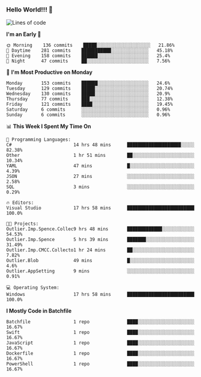 ### Hello World!!! 👋

<!--
**kekotek/kekotek** is a ✨ _special_ ✨ repository because its `README.md` (this file) appears on your GitHub profile.

Here are some ideas to get you started:

- 🔭 I’m currently working on ...
- 🌱 I’m currently learning ...
- 👯 I’m looking to collaborate on ...
- 🤔 I’m looking for help with ...
- 💬 Ask me about ...
- 📫 How to reach me: ...
- 😄 Pronouns: ...
- ⚡ Fun fact: ...
-->

<!--START_SECTION:waka-->
![Lines of code](https://img.shields.io/badge/From%20Hello%20World%20I%27ve%20Written-18753%20lines%20of%20code-blue)

**I'm an Early 🐤** 

```text
🌞 Morning    136 commits    █████░░░░░░░░░░░░░░░░░░░░   21.86% 
🌆 Daytime    281 commits    ███████████░░░░░░░░░░░░░░   45.18% 
🌃 Evening    158 commits    ██████░░░░░░░░░░░░░░░░░░░   25.4% 
🌙 Night      47 commits     ██░░░░░░░░░░░░░░░░░░░░░░░   7.56%

```
📅 **I'm Most Productive on Monday** 

```text
Monday       153 commits    ██████░░░░░░░░░░░░░░░░░░░   24.6% 
Tuesday      129 commits    █████░░░░░░░░░░░░░░░░░░░░   20.74% 
Wednesday    130 commits    █████░░░░░░░░░░░░░░░░░░░░   20.9% 
Thursday     77 commits     ███░░░░░░░░░░░░░░░░░░░░░░   12.38% 
Friday       121 commits    ████░░░░░░░░░░░░░░░░░░░░░   19.45% 
Saturday     6 commits      ░░░░░░░░░░░░░░░░░░░░░░░░░   0.96% 
Sunday       6 commits      ░░░░░░░░░░░░░░░░░░░░░░░░░   0.96%

```


📊 **This Week I Spent My Time On** 

```text
💬 Programming Languages: 
C#                       14 hrs 48 mins      ████████████████████░░░░░   82.38% 
Other                    1 hr 51 mins        ██░░░░░░░░░░░░░░░░░░░░░░░   10.34% 
YAML                     47 mins             █░░░░░░░░░░░░░░░░░░░░░░░░   4.39% 
JSON                     27 mins             ░░░░░░░░░░░░░░░░░░░░░░░░░   2.58% 
SQL                      3 mins              ░░░░░░░░░░░░░░░░░░░░░░░░░   0.29%

🔥 Editors: 
Visual Studio            17 hrs 58 mins      █████████████████████████   100.0%

🐱‍💻 Projects: 
Outlier.Imp.Spence.Collec9 hrs 48 mins       █████████████░░░░░░░░░░░░   54.53% 
Outlier.Imp.Spence       5 hrs 39 mins       ███████░░░░░░░░░░░░░░░░░░   31.49% 
Outlier.Imp.CMCC.Collecto1 hr 24 mins        ██░░░░░░░░░░░░░░░░░░░░░░░   7.82% 
Outlier.Blob             49 mins             █░░░░░░░░░░░░░░░░░░░░░░░░   4.6% 
Outlier.AppSetting       9 mins              ░░░░░░░░░░░░░░░░░░░░░░░░░   0.91%

💻 Operating System: 
Windows                  17 hrs 58 mins      █████████████████████████   100.0%

```

**I Mostly Code in Batchfile** 

```text
Batchfile                1 repo              ████░░░░░░░░░░░░░░░░░░░░░   16.67% 
Swift                    1 repo              ████░░░░░░░░░░░░░░░░░░░░░   16.67% 
JavaScript               1 repo              ████░░░░░░░░░░░░░░░░░░░░░   16.67% 
Dockerfile               1 repo              ████░░░░░░░░░░░░░░░░░░░░░   16.67% 
PowerShell               1 repo              ████░░░░░░░░░░░░░░░░░░░░░   16.67%

```



<!--END_SECTION:waka-->
